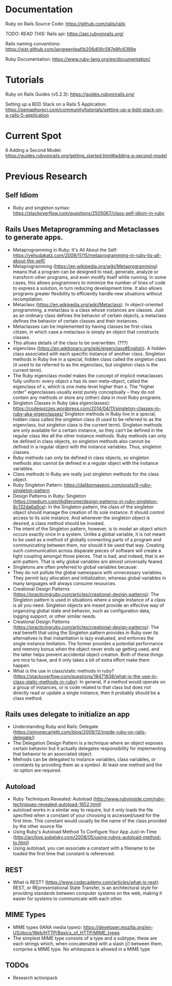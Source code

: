 # Documentation
Ruby on Rails Source Code: https://github.com/rails/rails

*TODO: READ THIS:* Rails api: https://api.rubyonrails.org/

Rails naming conventions: https://gist.github.com/iangreenleaf/b206d09c587e8fc6399e

Ruby Documentation: https://www.ruby-lang.org/en/documentation/


# Tutorials
Ruby on Rails Guides (v5.2.3): https://guides.rubyonrails.org/

Setting up a BDD Stack on a Rails 5 Application: https://semaphoreci.com/community/tutorials/setting-up-a-bdd-stack-on-a-rails-5-application


# Current Spot
6 Adding a Second Model: https://guides.rubyonrails.org/getting_started.html#adding-a-second-model


# Previous Research
## Self Idiom
- Ruby and singleton syntax: https://stackoverflow.com/questions/2505067/class-self-idiom-in-ruby
## Rails Uses Metaprogramming and Metaclasses to generate apps.
- Metaprogramming in Ruby: It's All About the Self: https://yehudakatz.com/2009/11/15/metaprogramming-in-ruby-its-all-about-the-self/
- Metaprogramming (https://en.wikipedia.org/wiki/Metaprogramming) means that a program can be designed to read, generate, analyze or transform other programs, and even modify itself while running. In some cases, this allows programmers to minimize the number of lines of code to express a solution, in turn reducing development time. It also allows programs greater flexibility to efficiently handle new situations without recompilation.
- Metaclass (https://en.wikipedia.org/wiki/Metaclass). In object-oriented programming, a metaclass is a class whose instances are classes. Just as an ordinary class defines the behavior of certain objects, a metaclass defines the behavior of certain classes and their instances.
- Metaclasses can be implemented by having classes be first-class citizen, in which case a metaclass is simply an object that constructs classes.
- This allows details of the class to be overwritten. (???)
- eigenclass (https://en.wiktionary.org/wiki/eigenclass#English). A hidden class associated with each specific instance of another class. Singleton methods in Ruby live in a special, hidden class called the singleton class (it used to be referred to as the eigenclass, but singleton class is the current term).
- The Ruby eigenclass model makes the concept of implicit metaclasses fully uniform: every object x has its own meta-object, called the eigenclass of x, which is one meta-level higher than x. The "higher order" eigenclasses usually exist purely conceptually – they do not contain any methods or store any (other) data in most Ruby programs.
- Singleton Classes in Ruby (aka eigenclasses): https://codequizzes.wordpress.com/2014/04/11/singleton-classes-in-ruby-aka-eigenclasses/ Singleton methods in Ruby live in a special, hidden class called the singleton class (it used to be referred to as the eigenclass, but singleton class is the current term). Singleton methods are only available for a certain instance, so they can’t be defined in the regular class like all the other instance methods. Ruby methods can only be defined in class objects, so singleton methods also cannot be defined in a regular object with the instance variables. Thus, singleton classes.
- Ruby methods can only be defined in class objects, so singleton methods also cannot be defined in a regular object with the instance variables. 
- Class methods in Ruby are really just singleton methods for the class object.
- Ruby Singleton Pattern: https://dalibornasevic.com/posts/9-ruby-singleton-pattern
- Design Patterns in Ruby: Singleton (https://medium.com/@dljerome/design-patterns-in-ruby-singleton-8c132da6a9ce): In the Singleton pattern, the class of the singleton object should manage the creation of its sole instance. It should control access to its sole instance. And whenever the singleton object is desired, a class method should be invoked.
- The intent of the Singleton pattern, however, is to model an object which occurs exactly once in a system. Unlike a global variable, it is not meant to be used as a method of globally connecting parts of a program and communicating between them, nor should it be used that way. Creating such communication across disparate pieces of software will create a tight coupling amongst those pieces. That is bad, and indeed, that is an anti-pattern. That is why global variables are almost universally feared.
- Singletons are often preferred to global variables because:
- They do not pollute the global namespace with unnecessary variables. They permit lazy allocation and initialization, whereas global variables in many languages will always consume resources.
- Creational Design Patterns (https://practicingruby.com/articles/creational-design-patterns): The Singleton pattern is used in situations where a single instance of a class is all you need. Singleton objects are meant provide an effective way of organizing global state and behavior, such as configuration data, logging support, or other similar needs.
- Creational Design Patterns (https://practicingruby.com/articles/creational-design-patterns): The real benefit that using the Singleton pattern provides in Ruby over its alternatives is that instantiation is lazy evaluated, and enforces the single instance limitation. The former provides a potential performance and memory bonus when the object never ends up getting used, and the latter helps prevent accidental object creation. Both of these things are nice to have, and it only takes a bit of extra effort make them happen.
- What is the use in class/static methods in ruby? (https://stackoverflow.com/questions/18471838/what-is-the-use-in-class-static-methods-in-ruby): In general, if a method would operate on a group of instances, or is code related to that class but does not directly read or update a single instance, then it probably should be a class method.
## Rails uses delegate to initialize an app
- Understanding Ruby and Rails: Delegate (https://simonecarletti.com/blog/2009/12/inside-ruby-on-rails-delegate/)
- The Delegation Design Pattern is a technique where an object exposes certain behavior but it actually delegates responsibility for implementing that behavior to an associated object.
- Methods can be delegated to instance variables, class variables, or constants by providing them as a symbol. At least one method and the :to option are required.
## Autoload
- Ruby Techniques Revealed: Autoload (http://www.rubyinside.com/ruby-techniques-revealed-autoload-1652.html)
- autoload works in a similar way to require, but it only loads the file specified when a constant of your choosing is accessed/used for the first time. This constant would usually be the name of the class provided by the other source file
- Using Ruby's Autoload Method To Configure Your App Just-in-Time (http://archive.subelsky.com/2008/05/using-rubys-autoload-method-to.html)
- Using autoload, you can associate a constant with a filename to be loaded the first time that constant is referenced.
## REST
- What is REST? (https://www.codecademy.com/articles/what-is-rest): REST, or REpresentational State Transfer, is an architectural style for providing standards between computer systems on the web, making it easier for systems to communicate with each other.

## MIME Types
- MIME types (IANA media types): https://developer.mozilla.org/en-US/docs/Web/HTTP/Basics_of_HTTP/MIME_types
- The simplest MIME type consists of a type and a subtype; these are each strings which, when concatenated with a slash (/) between them, comprise a MIME type. No whitespace is allowed in a MIME type

## TODOs
- Research actionpack
